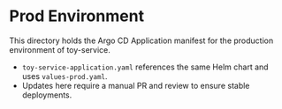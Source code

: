 # Prod Environment

This directory holds the Argo CD Application manifest for the production environment of toy-service.

- `toy-service-application.yaml` references the same Helm chart and uses `values-prod.yaml`.
- Updates here require a manual PR and review to ensure stable deployments.